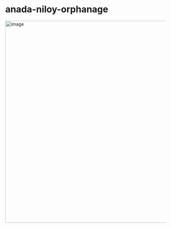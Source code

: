 # anada-niloy-orphanage
<img width="1056" height="635" alt="image" src="https://github.com/user-attachments/assets/7b5dd028-b14d-4339-a93f-0eeedeb7e70c" />
